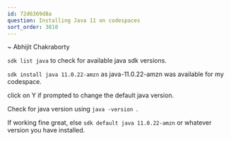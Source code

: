 ```yaml
---
id: 72d6369d8a
question: Installing Java 11 on codespaces
sort_order: 3810
---
```


~ Abhijit Chakraborty

`sdk list java`  to check for available java sdk versions.

`sdk install java 11.0.22-amzn`  as  java-11.0.22-amzn was available for my codespace.

click on Y if prompted to change the default java version.

Check for java version using `java -version `.

If working fine great, else `sdk default java 11.0.22-amzn` or whatever version you have installed.

